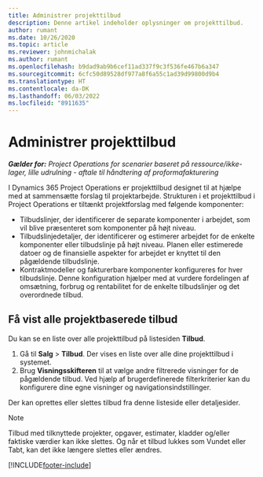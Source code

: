```yaml
---
title: Administrer projekttilbud
description: Denne artikel indeholder oplysninger om projekttilbud.
author: rumant
ms.date: 10/26/2020
ms.topic: article
ms.reviewer: johnmichalak
ms.author: rumant
ms.openlocfilehash: b9dad9ab9b6cef11ad337f9c3f536fe467b6a347
ms.sourcegitcommit: 6cfc50d89528df977a8f6a55c1ad39d99800d9b4
ms.translationtype: HT
ms.contentlocale: da-DK
ms.lasthandoff: 06/03/2022
ms.locfileid: "8911635"
---
```

# <a name="manage-project-quotes"></a>Administrer projekttilbud

_**Gælder for:** Project Operations for scenarier baseret på ressource/ikke-lager, lille udrulning - aftale til håndtering af proformafakturering_

I Dynamics 365 Project Operations er projekttilbud designet til at hjælpe med at sammensætte forslag til projektarbejde. Strukturen i et projekttilbud i Project Operations er tiltænkt projektforslag med følgende komponenter:

  - Tilbudslinjer, der identificerer de separate komponenter i arbejdet, som vil blive præsenteret som komponenter på højt niveau.
  - Tilbudslinjedetaljer, der identificerer og estimerer arbejdet for de enkelte komponenter eller tilbudslinje på højt niveau. Planen eller estimerede datoer og de finansielle aspekter for arbejdet er knyttet til den pågældende tilbudslinje.
  - Kontraktmodeller og fakturerbare komponenter konfigureres for hver tilbudslinje. Denne konfiguration hjælper med at vurdere fordelingen af omsætning, forbrug og rentabilitet for de enkelte tilbudslinjer og det overordnede tilbud.

## <a name="view-all-project-based-quotes"></a>Få vist alle projektbaserede tilbud

Du kan se en liste over alle projekttilbud på listesiden **Tilbud**. 

1. Gå til **Salg** > **Tilbud**. Der vises en liste over alle dine projekttilbud i systemet. 
2. Brug **Visningsskifteren** til at vælge andre filtrerede visninger for de pågældende tilbud. Ved hjælp af brugerdefinerede filterkriterier kan du konfigurere dine egne visninger og navigationsindstillinger.

Der kan oprettes eller slettes tilbud fra denne listeside eller detaljesider.

 > [!NOTE]
 > Tilbud med tilknyttede projekter, opgaver, estimater, kladder og/eller faktiske værdier kan ikke slettes. Og når et tilbud lukkes som Vundet eller Tabt, kan det ikke længere slettes eller ændres. 


[!INCLUDE[footer-include](../../includes/footer-banner.md)]
